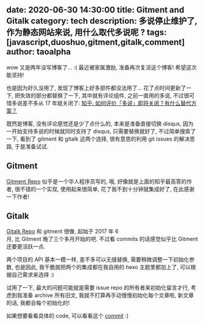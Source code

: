 date: 2020-06-30 14:30:00
title: Gitment and Gitalk
category: tech
description: 多说停止维护了, 作为静态网站来说, 用什么取代多说呢 ?
tags: [javascript,duoshuo,gitment,gitalk,comment]
author: taoalpha
---

wow 又是两年没写博客了... :( 最近被家属激励, 准备再次复活这个博客! 希望这次能坚持!

也是因为好久没用了, 发现了博客上好多部件都没法用了... 花了点时间更新了一下, 把失效的部分都替换了一下, 其中就有评论组件, 之前一直用的多说, 不过很可惜多说差不多从 17 年就关闭了: [知乎: 如何评价「多说」即将关闭？有什么替代方案？](https://www.zhihu.com/question/57426274)

既然是博客, 没有评论感觉还是少了点什么的, 本来是准备直接切换 disqus, 因为一开始支持多说的时候就同时支持了 disqus, 只需要替换就好了, 不过简单搜索了一下, 看到了 gitment 和 gitalk 这两个选择, 很有意思的利用 git issues 的解决思路, 于是准备试试.

## Gitment

[Gitment Repo](https://github.com/imsun/gitment) 似乎是一个华人程序员写的, 哦, 好像就是上面的知乎最高答的作者, 很不错的一个实现, 使用起来很简单, 花了我不到十分钟就集成好了, 在此感谢一下作者!

## Gitalk

[Gitalk Repo](https://github.com/gitalk/gitalk) 和 gitment 很像, 起始于 2017 年 6  
月, 比 Gitment 晚了三个多月开始的吧. 不过看 commits 的话感觉似乎比 Gitment 还要更活跃一点.

两个项目的 API 基本一模一样, 差不多可以无缝替换, 需要稍微调整一下初始化参数, 也是因此, 我干脆就把两个的集成都在我自用的 hexo 主题里都加上了, 可以根据自己需求来选择 :)

试用了一下, 最大的问题可能就是需要 issue repo 的所有者来初始化留言才行, 考虑到我准备 archive 所有旧文, 我就不打算再手动慢慢初始化每个文章啦, 新文章的话, 我都会每个初始化的!

如果想要看看具体的 code, 可以看看这个 [commit](https://github.com/taoalpha/hexo-theme-tao/commit/5fd24b7bf011516cfa39c72dbb27cddc845d65b2) :) 